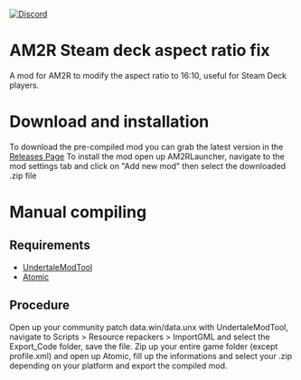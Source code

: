 [![Discord](https://img.shields.io/discord/953653773962739793?color=%237289DA&label=Discord&logo=discord&logoColor=%23FFFFFF)](https://discord.gg/QDYk75vBBk)
# AM2R Steam deck aspect ratio fix
A mod for AM2R to modify the aspect ratio to 16:10, useful for Steam Deck players.

# Download and installation
To download the pre-compiled mod you can grab the latest version in the [Releases Page](https://github.com/Rex109/AM2R-Steam-deck-aspect-ratio-fix/releases)
To install the mod open up AM2RLauncher, navigate to the mod settings tab and click on "Add new mod" then select the downloaded .zip file

# Manual compiling
## Requirements 
- [UndertaleModTool](https://github.com/krzys-h/UndertaleModTool)
- [Atomic](https://github.com/AM2R-Community-Developers/Atomic)
## Procedure
Open up your community patch data.win/data.unx with UndertaleModTool, navigate to Scripts > Resource repackers > ImportGML and select the Export_Code folder, save the file.
Zip up your entire game folder (except profile.xml) and open up Atomic, fill up the informations and select your .zip depending on your platform and export the compiled mod.
